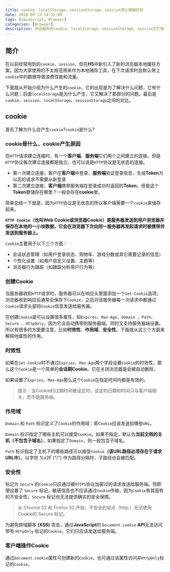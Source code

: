 ```yaml
---
title: cookie、localStorage、sessionStorage、session深入理解区别
date: 2018-09-13 14:32:09
tags: [JavaScript, Browser]
categories: [Browser]
description: 浏览器中的cookie、localStorage、sessionStorage、session它们有很多的异同点，比如cookie、session是以前的通用的解决方案，有了以前的方案为什么还要引入新的解决方案localStorage、sessionStorage。
---
```


## 简介

在以前经常用到的`cookie`、`session`，但在**H5**中新引入了新的浏览器本地缓存方案。因为大家使用的不太规范用来作为本地储存工具，在下次请求时会默认带上`cookie`中的数据导致浪费性能和流量。

下面就从开始介绍为什么产生的`cookie`，它的出现是为了解决什么问题，它有什么问题；后面`localStorage`是为什么产生，它又解决了那部分的问题。最后是`cookie`、`session`、`localStorage`、`sessionStorage`之间的对比。

## cookie

首先了解为什么会产生`cookie`?`cookie`是什么?

### cookie是什么、cookie产生原因

在`HTTP`请求建立连接时，有一个**客户端**、**服务端**它们两个之间建立的连接。但是`HTTP`协议每次建立连接都是独立，也可以说是`HTTP`协议是无状态的连接。

- 第一次建立连接，客户在**客户端**中登录，**服务端**验证登录信息，生成**Token**为以后的请求不需要从新登录
- 第二次建立连接，**客户端**携带服务端在登录成功时返回的**Token**，但是这个**Token**要储存在哪里？一般会存在**cookie**里。

简单总结一下就是，因为`HTTP`协议是无状态的所以客户端需要一个`cookie`来储存起来。
<!-- **`Cookie`实际上是一小段的文本信息**，**用来服务端和客户端之间传递信息**。 -->
**`HTTP Cookie`（也叫Web Cookie或浏览器Cookie）是服务器发送到用户浏览器并保存在本地的一小块数据，它会在浏览器下次向同一服务器再发起请求时被携带并发送到服务器上。**

`Cookie`主要用于以下三个方面：

- 会话状态管理（如用户登录状态、购物车、游戏分数或其它需要记录的信息）
- 个性化设置（如用户自定义设置、主题等）
- 浏览器行为跟踪（如跟踪分析用户行为等）

### 创建Cookie

当服务器收到`HTTP`请求时，服务器可以在响应头里面添加一个`Set-Cookie`选项。浏览器收到响应后通常会保存下`Cookie`，之后对该服务器每一次请求中都通过`Cookie`请求头部将`Cookie`信息发送给服务器。

在创建`Cookie`是可以设置很多属性，如`Expires`、`Max-Age`、`Domain `、`Path`、`Secure `、`HttpOnly`，因为它会自动携带到服务器端，同时又支持服务器端设置。所以有很多的方面要注意，比如**时效性**、**作用域**、**安全性**。下面就从这三个方面来解释他属性的作用。

### 时效性

如果在`Set-Cookie`时不通过`Expries`、`Max-Age`两个字段设置`Cookie`的时效性，那么这个`Cookie`是一个简单的**会话期Cookie**。它在关闭浏览器是会被自动删除。

如果设置了`Expries`、`Max-Age`那么这个`Cookie`在指定时间内都是有效的。

> 提示：当Cookie的过期时间被设定时，设定的日期和时间只与客户端相关，而不是服务端。

### 作用域

`Domain` 和 `Path` 标识定义了`Cookie`的作用域：即`Cookie`应该发送给哪些`URL`。

`Domain` 标识指定了哪些主机可以接受`Cookie`。如果不指定，默认为**当前文档的主机（不包含子域名）**。如果指定了`Domain`，则一般包含子域名。

`Path` 标识指定了主机下的哪些路径可以接受`Cookie`**（该URL路径必须存在于请求URL中）**。以字符 %x2F ("/") 作为路径分隔符，子路径也会被匹配。

### 安全性

标记为 `Secure` 的`Cookie`只应通过被`HTTPS`协议加密过的请求发送给服务端。但即便设置了 `Secure` 标记，敏感信息也不应该通过`Cookie`传输，因为`Cookie`有其固有的不安全性，`Secure` 标记也无法提供确实的安全保障。

> 从 Chrome 52 和 Firefox 52 开始，不安全的站点（http:）无法使用Cookie的 Secure 标记。

为避免跨域脚本 **(XSS)** 攻击，通过**JavaScript**的 `Document.cookie` **API**无法访问带有 `HttpOnly` 标记的`Cookie`，它们只应该发送给服务端。

### 客户端操作Cookie

通过`Document.cookie`属性可创建新的`Cookie`，也可通过该属性访问非`HttpOnly`标记的`Cookie`。

